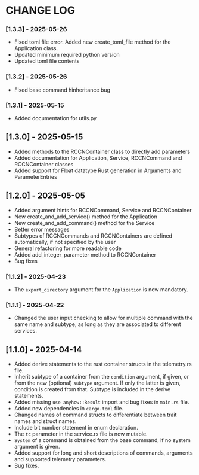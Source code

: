 # CHANGE LOG

### [1.3.3] - 2025-05-26
- Fixed toml file error. Added new create_toml_file method for the Application class.
- Updated minimum required python version
- Updated toml file contents

### [1.3.2] - 2025-05-26
- Fixed base command hinheritance bug

### [1.3.1] - 2025-05-15
- Added documentation for utils.py

## [1.3.0] - 2025-05-15
- Added methods to the RCCNContainer class to directly add parameters
- Added documentation for Application, Service, RCCNCommand and RCCNContainer classes
- Added support for Float datatype Rust generation in Arguments and ParameterEntries

## [1.2.0] - 2025-05-05
- Added argument hints for RCCNCommand, Service and RCCNContainer
- New create_and_add_service() method for the Application
- New create_and_add_command() method for the Service
- Better error messages
- Subtypes of RCCNCommands and RCCNContainers are defined automatically, if not specified by the user
- General refactoring for more readable code
- Added add_integer_parameter method to RCCNContainer
- Bug fixes

### [1.1.2] - 2025-04-23
- The `export_directory` argument for the `Application` is now mandatory.  

### [1.1.1] - 2025-04-22
- Changed the user input checking to allow for multiple command with the same name and subtype, as long as they are associated to different services.

## [1.1.0] - 2025-04-14
- Added derive statements to the rust container structs in the telemetry.rs file.
- Inherit subtype of a container from the `condition` argument, if given, or from the new (optional) `subtype` argument. If only the latter is given, condition is created from that. Subtype is included in the derive statements.
- Added missing `use anyhow::Result` import and bug fixes in `main.rs` file. 
- Added new dependencies in `cargo.toml` file.
- Changed names of command structs to differentiate between trait names and struct names. 
- Include bit number statement in enum declaration.
- The `tc` parameter in the service.rs file is now mutable.
- `System` of a command is obtained from the base command, if no system argument is given.
- Added support for long and short descriptions of commands, arguments and supported telemetry parameters.
- Bug fixes.
